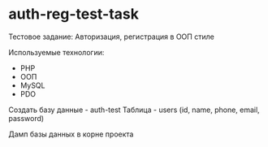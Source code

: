 # auth-reg-test-task

Тестовое задание: Авторизация, регистрация в ООП стиле

Используемые технологии:
- PHP
- ООП
- MySQL
- PDO

Создать базу данные - auth-test
Таблица - users (id, name, phone, email, password)

Дамп базы данных в корне проекта
